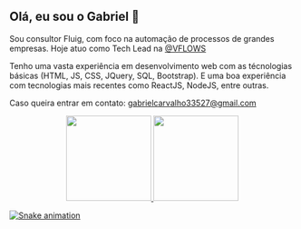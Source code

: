 ## Olá, eu sou o Gabriel 👋

Sou consultor Fluig, com foco na automação de processos de grandes empresas. Hoje atuo como Tech Lead na [@VFLOWS](https://www.linkedin.com/company/vflows)

Tenho uma vasta experiência em desenvolvimento web com as técnologias básicas (HTML, JS, CSS, JQuery, SQL, Bootstrap).
E uma boa experiência com tecnologias mais recentes como ReactJS, NodeJS, entre outras.

Caso queira entrar em contato: gabrielcarvalho33527@gmail.com


  <div align="center">
    <a href="https://github.com/ranisales">
    <img height="150em" src="https://github-readme-stats.vercel.app/api?username=gabrielCarvf&show_icons=true&theme=dracula&include_all_commits=true&count_private=true"/>
    <img height="150em" src="https://github-readme-stats.vercel.app/api/top-langs/?username=gabrielCarvf&layout=compact&theme=dracula"/>
  </div>

 ![Snake animation](https://github.com/GabrielCarvf/GabrielCarvf/blob/output/github-contribution-grid-snake.svg)

